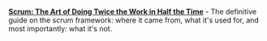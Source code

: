 

**[Scrum: The Art of Doing Twice the Work in Half the Time](https://www.amazon.co.uk/gp/product/1847941109/ref=as_li_qf_asin_il_tl?ie=UTF8&tag=wwwthelifting-21&creative=6738&linkCode=as2&creativeASIN=1847941109&linkId=214869e0a28a0843132cd8aed9285782)** - The definitive guide on the scrum framework: where it came from, what it's used for, and most importantly: what it's not.

